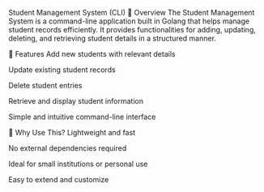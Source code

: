 Student Management System (CLI)
📌 Overview
The Student Management System is a command-line application built in Golang that helps manage student records efficiently. It provides functionalities for adding, updating, deleting, and retrieving student details in a structured manner.

🎯 Features
Add new students with relevant details

Update existing student records

Delete student entries

Retrieve and display student information

Simple and intuitive command-line interface

🚀 Why Use This?
Lightweight and fast

No external dependencies required

Ideal for small institutions or personal use

Easy to extend and customize
